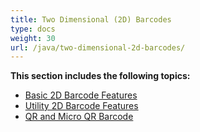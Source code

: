 ```yaml
---
title: Two Dimensional (2D) Barcodes
type: docs
weight: 30
url: /java/two-dimensional-2d-barcodes/
---
```


**This section includes the following topics:**
- [Basic 2D Barcode Features](/barcode/java/basic-2d-barcode-features/)
- [Utility 2D Barcode Features](/barcode/java/utility-2d-barcode-features/)
- [QR and Micro QR Barcode](/barcode/java/qr-and-micro-qr-barcode/)
